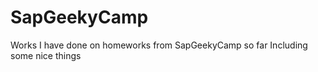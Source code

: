 SapGeekyCamp
============

Works I have done on homeworks from SapGeekyCamp so far Including some nice things
